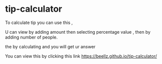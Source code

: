 # tip-calculator

To calculate tip you can use this ,

U can view by adding amount then selecting percentage value ,
then by adding number of people.

the by calculating and you will get ur answer


You can view this by clicking this link
https://beellz.github.io/tip-calculator/